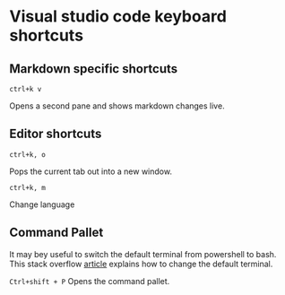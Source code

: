 # Visual studio code keyboard shortcuts #

## Markdown specific shortcuts ##

`ctrl+k v`

Opens a second pane and shows markdown changes live.

## Editor shortcuts ##

`ctrl+k, o`

Pops the current tab out into a new window.

`ctrl+k, m`

Change language

## Command Pallet ##

It may bey useful to switch the default terminal from powershell to bash. This stack overflow [article](https://stackoverflow.com/questions/42606837/how-do-i-use-bash-on-windows-from-the-visual-studio-code-integrated-terminal) explains how to change the default terminal.

`Ctrl+shift + P`
Opens the command pallet.

